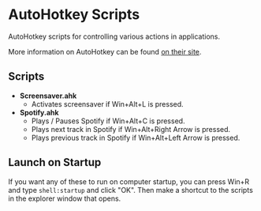 # AutoHotkey Scripts

AutoHotkey scripts for controlling various actions in applications.

More information on AutoHotkey can be found
[on their site](https://www.autohotkey.com/).

## Scripts

* **Screensaver.ahk**
  * Activates screensaver if Win+Alt+L is pressed.
* **Spotify.ahk**
  * Plays / Pauses Spotify if Win+Alt+C is pressed.
  * Plays next track in Spotify if Win+Alt+Right Arrow is pressed.
  * Plays previous track in Spotify if Win+Alt+Left Arrow is pressed.

## Launch on Startup

If you want any of these to run on computer startup, you can press Win+R and
type `shell:startup` and click "OK".  Then make a shortcut to the scripts in the
explorer window that opens.
